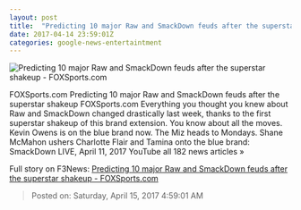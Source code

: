 ```yaml
---
layout: post
title:  "Predicting 10 major Raw and SmackDown feuds after the superstar shakeup - FOXSports.com"
date: 2017-04-14 23:59:01Z
categories: google-news-entertaintment
---
```


![Predicting 10 major Raw and SmackDown feuds after the superstar shakeup - FOXSports.com](http://b.fssta.com/uploads/2017/01/AJ-Styles-21.vresize.1200.630.high.0.jpg)

FOXSports.com Predicting 10 major Raw and SmackDown feuds after the superstar shakeup FOXSports.com Everything you thought you knew about Raw and SmackDown changed drastically last week, thanks to the first superstar shakeup of this brand extension. You know about all the moves. Kevin Owens is on the blue brand now. The Miz heads to Mondays. Shane McMahon ushers Charlotte Flair and Tamina onto the blue brand: SmackDown LIVE, April 11, 2017 YouTube all 182 news articles »


Full story on F3News: [Predicting 10 major Raw and SmackDown feuds after the superstar shakeup - FOXSports.com](http://www.f3nws.com/n/PsWfrG)

> Posted on: Saturday, April 15, 2017 4:59:01 AM
